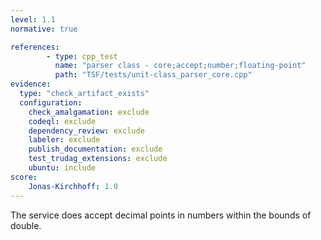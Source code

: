 ```yaml
---
level: 1.1
normative: true

references:
        - type: cpp_test
          name: "parser class - core;accept;number;floating-point"
          path: "TSF/tests/unit-class_parser_core.cpp"
evidence:
  type: "check_artifact_exists"
  configuration:
    check_amalgamation: exclude
    codeql: exclude
    dependency_review: exclude
    labeler: exclude
    publish_documentation: exclude
    test_trudag_extensions: exclude
    ubuntu: include
score:
    Jonas-Kirchhoff: 1.0
---
```


The service does accept decimal points in numbers within the bounds of double.
